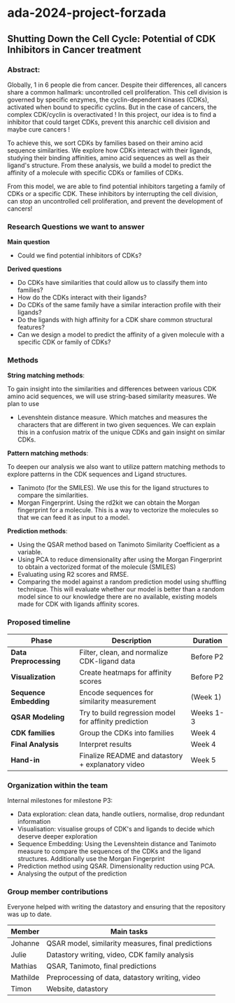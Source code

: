 # ada-2024-project-forzada

## Shutting Down the Cell Cycle: Potential of CDK Inhibitors in Cancer treatment 

### Abstract:

Globally, 1 in 6 people die from cancer. Despite their differences, all cancers share a common hallmark: uncontrolled cell proliferation. This cell division is governed by specific enzymes, the cyclin-dependent kinases (CDKs), activated when bound to specific cyclins. But in the case of cancers, the complex CDK/cyclin is overactivated ! In this project, our idea is to find a inhibitor that could target CDKs, prevent this anarchic cell division and maybe cure cancers ! 

To achieve this, we sort CDKs by families based on their amino acid sequence similarities. We explore how CDKs interact with their ligands, studying their binding affinities, amino acid sequences as well as their ligand's structure. From these analysis, we build a model to predict the affinity of a molecule with specific CDKs or families of CDKs. 

From this model, we are able to find potential inhibitors targeting a family of CDKs or a specific CDK. These inhibitors by interrupting the cell division, can stop an uncontrolled cell proliferation, and prevent the development of cancers! 

### Research Questions we want to answer

**Main question**
- Could we find potential inhibitors of CDKs?

**Derived questions**
- Do CDKs have similarities that could allow us to classify them into families?
- How do the CDKs interact with their ligands?
- Do CDKs of the same family have a similar interaction profile with their ligands?
- Do the ligands with high affinity for a CDK share common structural features?
- Can we design a model to predict the affinity of a given molecule with a specific CDK or family of CDKs? 


### Methods

**String matching methods**:

To gain insight into the similarities and differences between various CDK amino acid sequences, we will use string-based similarity measures. We plan to use
- Levenshtein distance measure. Which matches and measures the characters that are different in two given sequences. We can explain this in a confusion matrix of the unique CDKs and gain insight on similar CDKs.


**Pattern matching methods**:

To deepen our analysis we also want to utilize pattern matching methods to explore patterns in the CDK sequences and Ligand structures. 
- Tanimoto (for the SMILES). We use this for the ligand structures to compare the similarities.
- Morgan Fingerprint. Using the rd2kit we can obtain the Morgan fingerprint for a molecule. This is a way to vectorize the molecules so that we can feed it as input to a model.


**Prediction methods**:

- Using the QSAR method based on Tanimoto Similarity Coefficient as a variable.
- Using PCA to reduce dimensionality after using the Morgan Fingerprint to obtain a vectorized format of the molecule (SMILES)
- Evaluating using R2 scores and RMSE.
- Comparing the model against a random prediction model using shuffling technique. This will evaluate whether our model is better than a random model since to our knowledge there are no available, existing models made for CDK with ligands affinity scores.



### Proposed timeline

| Phase                   | Description                                      | Duration       |
|-------------------------|--------------------------------------------------|----------------|
| **Data Preprocessing**  | Filter, clean, and normalize CDK-ligand data     | Before P2      |
| **Visualization**       | Create heatmaps for affinity scores              | Before P2      |
| **Sequence Embedding**  | Encode sequences for similarity measurement      | (Week 1)       |
| **QSAR Modeling**       | Try to build regression model for affinity prediction   | Weeks 1-3      |
| **CDK families**        | Group the CDKs into families                     | Week 4         |
| **Final Analysis**      | Interpret results                                | Week 4         |
| **Hand-in**             | Finalize README and datastory + explanatory video    | Week 5         |



### Organization within the team
Internal milestones for milestone P3: 
* Data exploration: clean data, handle outliers, normalise, drop redundant information
* Visualisation: visualise groups of CDK's and ligands to decide which deserve deeper exploration
* Sequence Embedding: Using the Levenshtein distance and Tanimoto measure to compare the sequences of the CDKs and the ligand structures. Additionally use the Morgan Fingerprint
* Prediction method using QSAR. Dimensionality reduction using PCA.
* Analysing the output of the prediction

### Group member contributions

Everyone helped with writing the datastory and ensuring that the repository was up to date.


| Member     | Main tasks                                      |
|------------|-------------------------------------------------|
|Johanne     | QSAR model, similarity measures, final predictions|
|Julie       | Datastory writing, video, CDK family analysis   |
|Mathias     | QSAR, Tanimoto, final predictions               |
|Mathilde    | Preprocessing of data, datastory writing, video |
|Timon       | Website, datastory                              |

